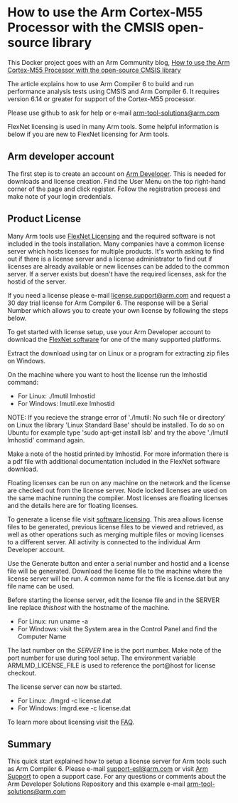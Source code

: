 # How to use the Arm Cortex-M55 Processor with the CMSIS open-source library

This Docker project goes with an Arm Community blog, [How to use the Arm Cortex-M55 Processor with the open-source CMSIS library](https://community.arm.com/developer/tools-software/tools/b/tools-software-ides-blog/posts/how-to-use-the-arm-cortex-m55-processor-with-the-open-source-cmsis-library)

The article explains how to use Arm Compiler 6 to build and run performance analysis tests using CMSIS and Arm Compiler 6. It requires version 6.14 or greater for support of the Cortex-M55 processor.

Please use github to ask for help or e-mail [arm-tool-solutions@arm.com](mailto:arm-tool-solutions@arm.com)

FlexNet licensing is used in many Arm tools. Some helpful information is below if you are new to FlexNet licensing for Arm tools.

## Arm developer account

The first step is to create an account on [Arm Developer](https://developer.arm.com/). This is needed for downloads and license creation. Find the User Menu on the top right-hand corner of the page and click register. Follow the registration process and make note of your login credentials.

## Product License

Many Arm tools use [FlexNet Licensing](https://www.flexera.com/products/software-monetization/flexnet-licensing.html) and the required software is not included in the tools installation. Many companies have a common license server which hosts licenses for multiple products. It&#39;s worth asking to find out if there is a license server and a license administrator to find out if licenses are already available or new licenses can be added to the common server. If a server exists but doesn&#39;t have the required licenses, ask for the hostid of the server.

If you need a license please e-mail [license.support@arm.com](mailto:license.support@arm.com) and request a 30 day trial license for Arm Compiler 6. The response will be a Serial Number which allows you to create your own license by following the steps below.

To get started with license setup, use your Arm Developer account to download the [FlexNet software](https://silver.arm.com/browse/BX002) for one of the many supported platforms.

Extract the download using tar on Linux or a program for extracting zip files on Windows.

On the machine where you want to host the license run the lmhostid command:

- For Linux: ./lmutil lmhostid
- For Windows: lmutil.exe lmhostid

NOTE: If you recieve the strange error of './lmutil: No such file or directory' on Linux the library 'Linux Standard Base' should be installed. To do so on Ubuntu for example type 'sudo apt-get install lsb' and try the above './lmutil lmhostid' command again.

Make a note of the hostid printed by lmhostid. For more information there is a pdf file with additional documentation included in the FlexNet software download.

Floating licenses can be run on any machine on the network and the license are checked out from the license server. Node locked licenses are used on the same machine running the compiler. Most licenses are floating licenses and the details here are for floating licenses.

To generate a license file visit [software licensing](https://developer.arm.com/support/licensing). This area allows license files to be generated, previous license files to be viewed and retrieved, as well as other operations such as merging multiple files or moving licenses to a different server. All activity is connected to the individual Arm Developer account.

Use the Generate button and enter a serial number and hostid and a license file will be generated. Download the license file to the machine where the license server will be run. A common name for the file is license.dat but any file name can be used.

Before starting the license server, edit the license file and in the SERVER line replace _thishost_ with the hostname of the machine.
- For Linux: run uname -a
- For Windows:  visit the System area in the Control Panel and find the Computer Name

The last number on the _SERVER_ line is the port number. Make note of the port number for use during tool setup. The environment variable ARMLMD_LICENSE_FILE is used to reference the port@host for license checkout.

The license server can now be started.

- For Linux: ./lmgrd -c license.dat
- For Windows:  lmgrd.exe -c license.dat

To learn more about licensing visit the [FAQ](https://developer.arm.com/support/licensing/faq).

## Summary

This quick start explained how to setup a license server for Arm tools such as Arm Compiler 6. Please e-mail [support-esl@arm.com](mailto:support-esl@arm.com) or visit [Arm Support](https://developer.arm.com/support/) to open a support case. For any questions or comments about the Arm Developer Solutions Repository and this example e-mail [arm-tool-solutions@arm.com](mailto:arm-tool-solutions@arm.com)
